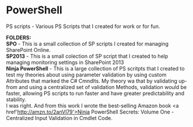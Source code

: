 # PowerShell
PS scripts - Various PS Scripts that I created for work or for fun. <br/>

<b>FOLDERS:</b><br/>
<b>SPO</b> - This is a small collection of SP scripts I created for managing SharePoint Online. <br/>
<b>SP2013</b> - This is a small colection of SP script that I created to help managing monitoring settings in SharePoint 2013<br/>
<b>Ninja PowerShell</b> - This is a large collection of PS scritpts that I created to test my theories about using parameter validation by using custom Attributes that marked the C# Cmndlts. My theory wa that by validating up-from and using a centralized set of validation Methods, validation would be faster, allowing PS scripts to run faster and have greater predictability and stability. <br/>
I was right. And from this work I wrote the best-selling Amazon book <a href'http://amzn.to/2anVl79'>Ninja PowerShell Secrets: Volume One - Centralized Input Validation in Cmdlet Code</a>. 
